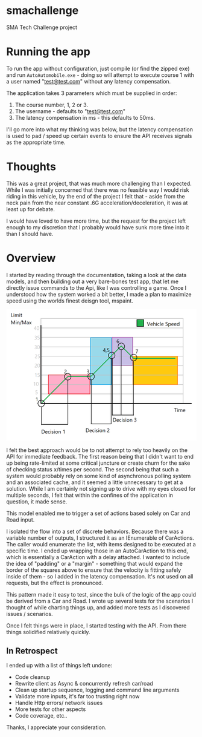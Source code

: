 # smachallenge
SMA Tech Challenge project

# Running the app

To run the app without configuration, just compile (or find the zipped exe) and run `AutoAutomobile.exe` - doing so will attempt to execute course 1 with a user named "test@test.com" without any latency compensation.

The application takes 3 parameters which must be supplied in order:
1. The course number, 1, 2 or 3.
2. The username - defaults to "test@test.com"
3. The latency compensation in ms - this defaults to 50ms.

I'll go more into what my thinking was below, but the latency compensation is used to pad / speed up certain events to ensure the API receives signals as the appropriate time. 

# Thoughts

This was a great project, that was much more challenging than I expected. While I was initially concerned that there was no feasible way I would risk riding in this vehicle, by the end of the project I felt that - aside from the neck pain from the near constant .6G acceleration/deceleration, it was at least up for debate.

I would have loved to have more time, but the request for the project left enough to my discretion that I probably would have sunk more time into it than I should have. 

# Overview

I started by reading through the documentation, taking a look at the data models, and then building out a very bare-bones test app, that let me directly issue commands to the Api, like I was controlling a game. Once I understood how the system worked a bit better, I made a plan to maximize speed using the worlds finest deisgn tool, mspaint.

![alt text](notes.png)


I felt the best approach would be to not attempt to rely too heavily on the API for immediate feedback. The first reason being that I didn't want to end up being rate-limited at some critical juncture or create churn for the sake of checking status x/times per second. The second being that such a system would probably rely on some kind of asynchronous polling system and an associated cache, and it seemed a little unnecessary to get at a solution. While I am certainly not signing up to drive with my eyes closed for multiple seconds, I felt that within the confines of the application in question, it made sense.

This model enabled me to trigger a set of actions based solely on Car and Road input.

I isolated the flow into a set of discrete behaviors. Because there was a variable number of outputs, I structured it as an IEnumerable of CarActions. The caller would enumerate the list, with items designed to be executed at a specific time. I ended up wrapping those in an AutoCarAction to this end, which is essentially a CarAction with a delay attached. I wanted to include the idea of "padding" or a "margin" - something that would expand the border of the squares above to ensure that the velocity is fitting safely inside of them - so I added in the latency compensation. It's not used on all requests, but the effect is pronounced.

This pattern made it easy to test, since the bulk of the logic of the app could be derived from a Car and Road. I wrote up several tests for the scenarios I thought of while charting things up, and added more tests as I discovered issues / scenarios.

Once I felt things were in place, I started testing with the API. From there things solidified relatively quickly.

## In Retrospect
I ended up with a list of things left undone:
- Code cleanup
- Rewrite client as Async & concurrently refresh car/road
- Clean up startup sequence, logging and command line arguments
- Validate more inputs, it's far too trusting right now
- Handle Http errors/ network issues
- More tests for other aspects
- Code coverage, etc..

Thanks, I appreciate your consideration.
